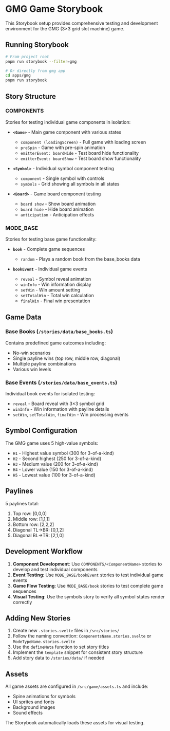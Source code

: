# GMG Game Storybook

This Storybook setup provides comprehensive testing and development environment for the GMG (3×3 grid slot machine) game.

## Running Storybook

```bash
# From project root
pnpm run storybook --filter=gmg

# Or directly from gmg app
cd apps/gmg
pnpm run storybook
```

## Story Structure

### COMPONENTS
Stories for testing individual game components in isolation:

- **`<Game>`** - Main game component with various states
  - `component (loadingScreen)` - Full game with loading screen
  - `preSpin` - Game with pre-spin animation
  - `emitterEvent: boardHide` - Test board hide functionality
  - `emitterEvent: boardShow` - Test board show functionality

- **`<Symbol>`** - Individual symbol component testing
  - `component` - Single symbol with controls
  - `symbols` - Grid showing all symbols in all states

- **`<Board>`** - Game board component testing
  - `board show` - Show board animation
  - `board hide` - Hide board animation
  - `anticipation` - Anticipation effects

### MODE_BASE
Stories for testing base game functionality:

- **`book`** - Complete game sequences
  - `random` - Plays a random book from the base_books data

- **`bookEvent`** - Individual game events
  - `reveal` - Symbol reveal animation
  - `winInfo` - Win information display
  - `setWin` - Win amount setting
  - `setTotalWin` - Total win calculation
  - `finalWin` - Final win presentation

## Game Data

### Base Books (`/stories/data/base_books.ts`)
Contains predefined game outcomes including:
- No-win scenarios
- Single payline wins (top row, middle row, diagonal)
- Multiple payline combinations
- Various win levels

### Base Events (`/stories/data/base_events.ts`)
Individual book events for isolated testing:
- `reveal` - Board reveal with 3×3 symbol grid
- `winInfo` - Win information with payline details
- `setWin`, `setTotalWin`, `finalWin` - Win processing events

## Symbol Configuration

The GMG game uses 5 high-value symbols:
- `H1` - Highest value symbol (300 for 3-of-a-kind)
- `H2` - Second highest (250 for 3-of-a-kind)
- `H3` - Medium value (200 for 3-of-a-kind)
- `H4` - Lower value (150 for 3-of-a-kind)
- `H5` - Lowest value (100 for 3-of-a-kind)

## Paylines

5 paylines total:
1. Top row: [0,0,0]
2. Middle row: [1,1,1]
3. Bottom row: [2,2,2]
4. Diagonal TL→BR: [0,1,2]
5. Diagonal BL→TR: [2,1,0]

## Development Workflow

1. **Component Development**: Use `COMPONENTS/<ComponentName>` stories to develop and test individual components
2. **Event Testing**: Use `MODE_BASE/bookEvent` stories to test individual game events
3. **Game Flow Testing**: Use `MODE_BASE/book` stories to test complete game sequences
4. **Visual Testing**: Use the symbols story to verify all symbol states render correctly

## Adding New Stories

1. Create new `.stories.svelte` files in `/src/stories/`
2. Follow the naming convention: `ComponentsName.stories.svelte` or `ModeTypeName.stories.svelte`
3. Use the `defineMeta` function to set story titles
4. Implement the `template` snippet for consistent story structure
5. Add story data to `/stories/data/` if needed

## Assets

All game assets are configured in `/src/game/assets.ts` and include:
- Spine animations for symbols
- UI sprites and fonts
- Background images
- Sound effects

The Storybook automatically loads these assets for visual testing.